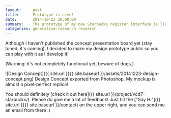 ```yaml
---
layout:     post
title:      Prototype is Live!
date:       2014-10-23 20:00:00
summary:    The prototype of my new Starbucks register interface is live. Check it out!
categories: generative-research research
---
```


Although I haven't published the concept presentation board yet (stay tuned, it's coming), I decided to make my design prototype public so you can play with it as I develop it!

(Warning: it's not completely functional yet, beware of dogs.)

![Design Concept]({{ site.url }}{{ site.baseurl }}/assets/20141023-design-concept.png)
<span class="small mid-gray">Design Concept exported from Photoshop. My mockup is almost a pixel-perfect replica!</span>

You should definitely [check it out here]({{ site.url }}/project/vcd7-starbucks/). Please do give me a lot of feedback! Just hit the ["Say Hi"]({{ site.url }}{{ site.baseurl }}/contact) on the upper right, and you can send me an email from there :)
